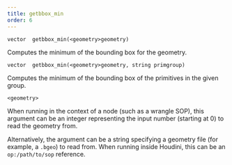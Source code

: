 ```yaml
---
title: getbbox_min
order: 6
---
```

`vector  getbbox_min(<geometry>geometry)`

Computes the minimum of the bounding box for the geometry.

`vector  getbbox_min(<geometry>geometry, string primgroup)`

Computes the minimum of the bounding box of the primitives in the given group.

`<geometry>`

When running in the context of a node (such as a wrangle SOP), this argument can be an integer representing the input number (starting at 0) to read the geometry from.

Alternatively, the argument can be a string specifying a geometry file (for example, a `.bgeo`) to read from. When running inside Houdini, this can be an `op:/path/to/sop` reference.
